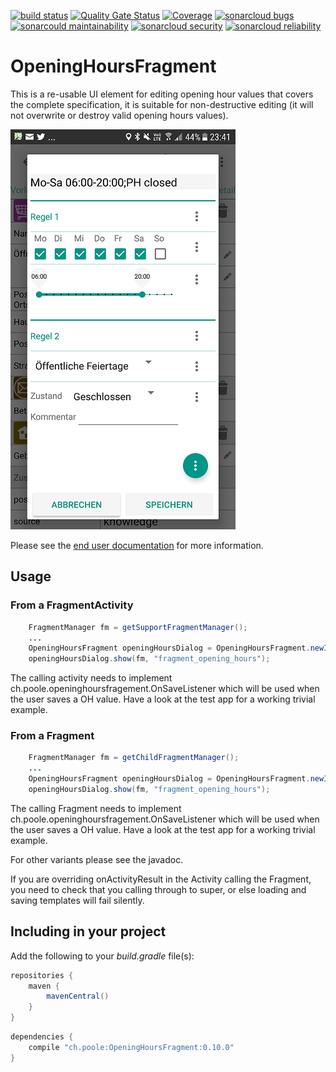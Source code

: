 [![build status](https://github.com/simonpoole/OpeningHoursFragment/actions/workflows/android.yml/badge.svg)](https://github.com/simonpoole/OpeningHoursFragment/actions) [![Quality Gate Status](https://sonarcloud.io/api/project_badges/measure?project=OpeningHoursFragment%3Alib&metric=alert_status)](https://sonarcloud.io/dashboard?id=OpeningHoursFragment) [![Coverage](https://sonarcloud.io/api/project_badges/measure?project=OpeningHoursFragment%3Alib&metric=coverage)](https://sonarcloud.io/dashboard?id=OpeningHoursFragment) [![sonarcloud bugs](https://sonarcloud.io/api/project_badges/measure?project=OpeningHoursFragment%3Alib&metric=bugs)](https://sonarcloud.io/component_measures?id=OpeningHoursFragment%3Alib&metric=bugs) [![sonarcould maintainability](https://sonarcloud.io/api/project_badges/measure?project=OpeningHoursFragment%3Alib&metric=sqale_rating)](https://sonarcloud.io/component_measures?id=OpeningHoursFragment%3Alib&metric=Maintainability) [![sonarcloud security](https://sonarcloud.io/api/project_badges/measure?project=OpeningHoursFragment%3Alib&metric=security_rating)](https://sonarcloud.io/component_measures?id=OpeningHoursFragment%3Alib&metric=Security) [![sonarcloud reliability](https://sonarcloud.io/api/project_badges/measure?project=OpeningHoursFragment%3Alib&metric=reliability_rating)](https://sonarcloud.io/component_measures?id=OpeningHoursFragment%3Alib&metric=Reliability)

# OpeningHoursFragment

This is a re-usable UI element for editing opening hour values that covers the complete specification, it is suitable for non-destructive editing (it will not overwrite or destroy valid opening hours values).

![Screenshot](documentation/images/Screenshot_basic.png)

Please see the [end user documentation](lib/documentation/docs/help/en/Opening%20hours.md) for more information. 

## Usage

### From a FragmentActivity

``` java
    FragmentManager fm = getSupportFragmentManager();
    ...
	OpeningHoursFragment openingHoursDialog = OpeningHoursFragment.newInstance(key,finalValue, R.style.Theme_AppCompat_Light_Dialog_Alert, -1, true);
	openingHoursDialog.show(fm, "fragment_opening_hours");
```

The calling activity needs to implement ch.poole.openinghoursfragement.OnSaveListener which will be used when the user saves a OH value. Have a look at the test app for a working trivial example.

### From a Fragment

``` java
    FragmentManager fm = getChildFragmentManager();
    ...
	OpeningHoursFragment openingHoursDialog = OpeningHoursFragment.newInstanceForFragment(key,finalValue, R.style.Theme_AppCompat_Light_Dialog_Alert, -1, true);
	openingHoursDialog.show(fm, "fragment_opening_hours");
```

The calling Fragment needs to implement ch.poole.openinghoursfragement.OnSaveListener which will be used when the user saves a OH value. Have a look at the test app for a working trivial example.

For other variants please see the javadoc.

If you are overriding onActivityResult in the Activity calling the Fragment, you need to check that you calling through to super, or else loading and saving templates will fail silently. 

## Including in your project

Add the following to your *build.gradle* file(s):

``` groovy
repositories {
    maven {
    	mavenCentral()
    }
}
```

``` groovy
dependencies {
    compile "ch.poole:OpeningHoursFragment:0.10.0"
}
```
